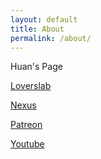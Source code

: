 ```yaml
---
layout: default
title: About
permalink: /about/
---
```


Huan's Page

[Loverslab](https://www.loverslab.com/profile/3300864-huanrenfeng/)

[Nexus](https://www.nexusmods.com/skyrim/users/myaccount?tab=files)

[Patreon](https://www.patreon.com/modderHuan)

[Youtube](https://www.youtube.com/channel/UCPrSxuyxhgfnuQp3RMo0WEA?view_as=subscriber)